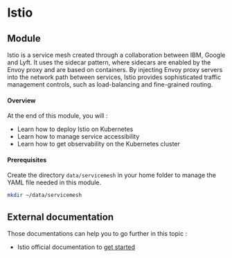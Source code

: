 # Istio

## Module

Istio is a service mesh created through a collaboration between IBM, Google and Lyft. It uses the sidecar pattern, where sidecars are enabled by the Envoy proxy and are based on containers. By injecting Envoy proxy servers into the network path between services, Istio provides sophisticated traffic management controls, such as load-balancing and fine-grained routing.

#### Overview

At the end of this module, you will :

* Learn how to deploy Istio on Kubernetes
* Learn how to manage service accessibility
* Learn how to get observability on the Kubernetes cluster

#### Prerequisites

Create the directory `data/servicemesh` in your home folder to manage the YAML file needed in this module.

```bash
mkdir ~/data/servicemesh
```

## External documentation

Those documentations can help you to go further in this topic :

* Istio official documentation to [get started](https://istio.io/docs/)

